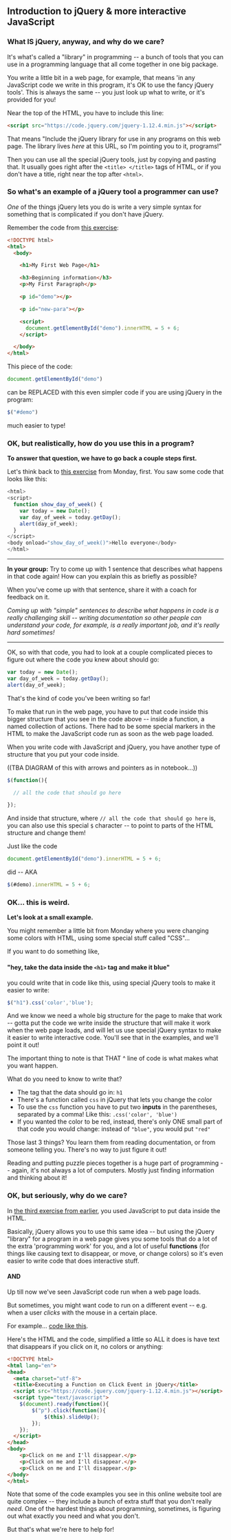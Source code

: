 ## Introduction to jQuery & more interactive JavaScript

### What IS jQuery, anyway, and why do we care?

It's what's called a "library" in programming -- a bunch of tools that you can use in a programming language that all come together in one big package.

You write a little bit in a web page, for example, that means 'in any JavaScript code we write in this program, it's OK to use the fancy jQuery tools'. This is always the same -- you just look up what to write, or it's provided for you!

Near the top of the HTML, you have to include this line:

```html
<script src="https://code.jquery.com/jquery-1.12.4.min.js"></script>
```

That means "Include the jQuery library for use in any programs on this web page. The library lives *here* at this URL, so I'm pointing you to it, programs!"

Then you can use all the special jQuery tools, just by copying and pasting that. It usually goes right after the `<title> </title>` tags of HTML, or if you don't have a title, right near the top after `<html>`.

### So what's an example of a jQuery tool a programmer can use?

*One* of the things jQuery lets you do is write a very simple syntax for something that is complicated if you don't have jQuery.

Remember the code from [this exercise](day4_intro_ex3.md):

```html
<!DOCTYPE html>
<html>
  <body>

    <h1>My First Web Page</h1>

    <h3>Beginning information</h3>
    <p>My First Paragraph</p>

    <p id="demo"></p>

    <p id="new-para"></p>

    <script>
      document.getElementById("demo").innerHTML = 5 + 6;
    </script>

  </body>
</html>
```

This piece of the code:

```javascript
document.getElementById("demo")
```

can be REPLACED with this even simpler code if you are using jQuery in the program:

```javascript
$("#demo")
```

much easier to type!

### OK, but realistically, how do you use this in a program?

**To answer that question, we have to go back a couple steps first.**

Let's think back to [this exercise](day_1_exercise_4.md) from Monday, first. You saw some code that looks like this:

```javascript
<html>
<script>
  function show_day_of_week() {
    var today = new Date();
    var day_of_week = today.getDay();
    alert(day_of_week);
  }
</script>
<body onload="show_day_of_week()">Hello everyone</body>
</html>
```

---

**In your group:** Try to come up with 1 sentence that describes what happens in that code again! How can you explain this as briefly as possible?

When you've come up with that sentence, share it with a coach for feedback on it.

*Coming up with "simple" sentences to describe what happens in code is a really challenging skill -- writing documentation so other people can understand your code, for example, is a really important job, and it's really hard sometimes!*

---

OK, so with that code, you had to look at a couple complicated pieces to figure out where the code you knew about should go:

```javascript
var today = new Date();
var day_of_week = today.getDay();
alert(day_of_week);
```

That's the kind of code you've been writing so far!

To make that run in the web page, you have to put that code inside this bigger structure that you see in the code above -- inside a function, a named collection of actions. There had to be some special markers in the HTML to make the JavaScript code run as soon as the web page loaded.

When you write code with JavaScript and jQuery, you have another type of structure that you put your code inside.


((TBA DIAGRAM of this with arrows and pointers as in notebook...))

```javascript
$(function(){

  // all the code that should go here

});
```

And inside that structure, where `// all the code that should go here` is, you can also use this special `$` character -- to point to parts of the HTML structure and change them!

Just like the code

```JavaScript
document.getElementById("demo").innerHTML = 5 + 6;
```

did -- AKA

```javascript
$(#demo).innerHTML = 5 + 6;
```

### OK... this is weird.

**Let's look at a small example.**

You might remember a little bit from Monday where you were changing some colors with HTML, using some special stuff called "CSS"...

If you want to do something like,

#### "hey, take the data inside the `<h1>` tag and make it blue"

you could write that in code like this, using special jQuery tools to make it easier to write:

```javascript
$("h1").css('color','blue');
```

And we know we need a whole big structure for the page to make that work -- gotta put the code we write inside the structure that will make it work when the web page loads, and will let us use special jQuery syntax to make it easier to write interactive code. You'll see that in the examples, and we'll point it out!

The important thing to note is that THAT ^ line of code is what makes what you want happen.

What do you need to know to write that?

* The tag that the data should go in: `h1`
* There's a function called `css` in jQuery that lets you change the color
* To use the `css` function you have to put two **inputs** in the parentheses, separated by a comma! Like this: `.css('color', 'blue')`
* If you wanted the color to be red, instead, there's only ONE small part of that code you would change: instead of `"blue"`, you would put `"red"`

Those last 3 things? You learn them from reading documentation, or from someone telling you. There's no way to just figure it out!

Reading and putting puzzle pieces together is a huge part of programming -- again, it's not always a lot of computers. Mostly just finding information and thinking about it!

### OK, but seriously, why do we care?

In [the third exercise from earlier](day4_intro_ex3.md), you used JavaScript to put data inside the HTML.

Basically, jQuery allows you to use this same idea -- but using the jQuery "library" for a program in a web page gives you some tools that do a lot of the extra 'programming work' for you, and a lot of useful **functions** (for things like causing text to disappear, or move, or change colors) so it's even easier to write code that does interactive stuff.

#### AND

Up till now we've seen JavaScript code run when a web page loads.

But sometimes, you might want code to run on a different event -- e.g. when a user *clicks* with the mouse in a certain place.

For example... [code like this](https://www.tutorialrepublic.com/codelab.php?topic=jquery&file=execute-a-function-on-click-event).

Here's the HTML and the code, simplified a little so ALL it does is have text that disappears if you click on it, no colors or anything:

```html
<!DOCTYPE html>
<html lang="en">
<head>
  <meta charset="utf-8">
  <title>Executing a Function on Click Event in jQuery</title>
  <script src="https://code.jquery.com/jquery-1.12.4.min.js"></script>
  <script type="text/javascript">
    $(document).ready(function(){
        $("p").click(function(){
            $(this).slideUp();
        });
    });
  </script>
</head>
<body>
    <p>Click on me and I'll disappear.</p>
    <p>Click on me and I'll disappear.</p>
    <p>Click on me and I'll disappear.</p>
</body>
</html>
```

Note that some of the code examples you see in this online website tool are quite complex -- they include a bunch of extra stuff that you don't really *need*. One of the hardest things about programming, sometimes, is figuring out what exactly you need and what you don't.

But that's what we're here to help for!
